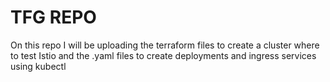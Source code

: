 # TFG REPO
On this repo I will be uploading the terraform files to create a cluster where to test 
Istio and the .yaml files to create deployments and ingress services using kubectl
